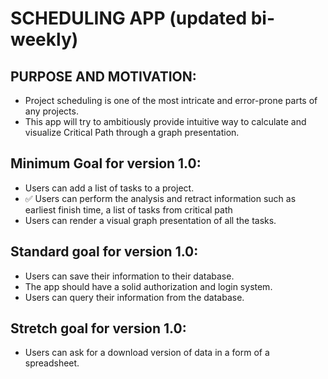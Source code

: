 # SCHEDULING APP (updated bi-weekly)

## PURPOSE AND MOTIVATION:
- Project scheduling is one of the most intricate and error-prone parts of any projects.
- This app will try to ambitiously provide intuitive way to calculate and visualize Critical Path through a graph presentation. 

## Minimum Goal for version 1.0:
- Users can add a list of tasks to a project.
- :white_check_mark: Users can perform the analysis and retract information such as earliest finish time, a list of tasks from critical path 
- Users can render a visual graph presentation of all the tasks.

## Standard goal for version 1.0:
- Users can save their information to their database.
- The app should have a solid authorization and login system.
- Users can query their information from the database.

## Stretch goal for version 1.0:
- Users can ask for a download version of data in a form of a spreadsheet.

